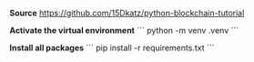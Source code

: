 **Source**
https://github.com/15Dkatz/python-blockchain-tutorial

**Activate the virtual environment**
´´´
python -m venv .venv
´´´

**Install all packages**
´´´
pip install -r requirements.txt
´´´

